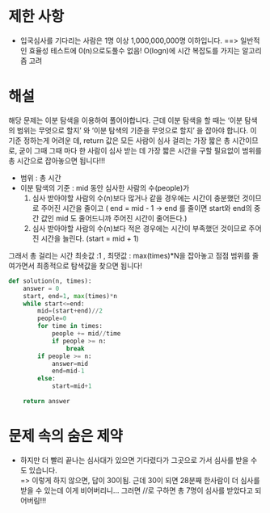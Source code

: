 # 제한 사항
- 입국심사를 기다리는 사람은 1명 이상 1,000,000,000명 이하입니다. ==> 일반적인 효율성 테스트에 0(n)으로도풀수 없음!
O(logn)에 시간 복잡도를 가지는 알고리즘 고려
# 해설
해당 문제는 이분 탐색을 이용하여 풀어야합니다.
근데 이분 탐색을 할 때는 ‘이분 탐색의 범위는 무엇으로 할지’ 와 ‘이분 탐색의 기준을 무엇으로 할지’ 을 잡아야 합니다. 이 기준 정하는게 어려운 데, return 값은 모든 사람이 심사 걸리는 가장 짧은 총 시간이므로, 굳이 그때 그때 마다 한 사람이 심사 받는 데 가장 짧은 시간을 구할 필요없이 범위를 총 시간으로 잡아놓으면 됩니다!!!

- 범위 : 총 시간
- 이분 탐색의 기준 : mid 동안 심사한 사람의 수(people)가
    1. 심사 받아야할 사람의 수(n)보다 많거나 같을 경우에는 시간이 충분했던 것이므로 주어진 시간을 줄이고 ( end = mid - 1 -> end 를 줄이면 start와 end의 중간 값인 mid 도 줄어드니까 주어진 시간이 줄어든다.)
    2. 심사 받아야할 사람의 수(n)보다 적은 경우에는 시간이 부족했던 것이므로 주어진 시간을 늘린다. (start = mid + 1)

그래서 총 걸리는 시간 최솟값 :1 , 최댓값 : max(times)*N을 잡아놓고 점점 범위를 줄여가면서 최종적으로 탐색값을 찾으면 됩니다!

```py
def solution(n, times):
    answer = 0
    start, end=1, max(times)*n
    while start<=end:
        mid=(start+end)//2
        people=0
        for time in times:
            people += mid//time
            if people >= n:
                break
        if people >= n:
            answer=mid
            end=mid-1
        else:
            start=mid+1
    
    return answer
```

# 문제 속의 숨은 제약
- 하지만 더 빨리 끝나는 심사대가 있으면 기다렸다가 그곳으로 가서 심사를 받을 수도 있습니다.<br>
=> 이렇게 하지 않으면, 답이 30이됨. 근데 30이 되면 28분째 한사람이 더 심사를 받을 수 있는데 이게 비어버리니... 그러면 //로 구하면 총 7명이 심사를 받았다고 되어버림!!!
